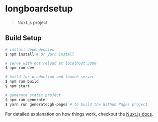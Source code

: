 # longboardsetup

> Nuxt.js project

## Build Setup

```bash
# install dependencies
$ npm install # Or yarn install

# serve with hot reload at localhost:3000
$ npm run dev

# build for production and launch server
$ npm run build
$ npm start

# generate static project
$ npm run generate
$ yarn run generate:gh-pages # to build the Github Pages project
```

For detailed explanation on how things work, checkout the [Nuxt.js docs](https://github.com/nuxt/nuxt.js).
